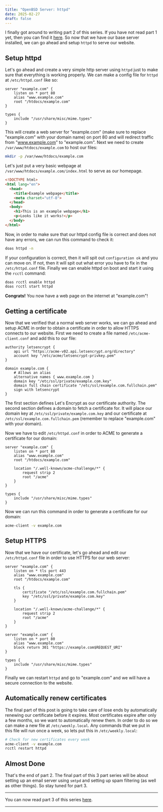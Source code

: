 ```yaml
---
title: "OpenBSD Server: httpd"
date: 2025-02-27
draft: false
---
```


I finally got around to writing part 2 of this series. If you have not read part
1 yet, then you can find it [here](/blog/openbsd-server-install). So now that we
have our base server installed, we can go ahead and setup `httpd` to serve our
website.

## Setup httpd

Let's go ahead and create a very simple http server using `httpd` just to make
sure that everything is working properly. We can make a config file for `httpd`
at `/etc/httpd.conf` like so:

``` lighty 
server "example.com" {
	listen on * port 80
	alias "www.example.com"
	root "/htdocs/example.com"
}

types {
	include "/usr/share/misc/mime.types"
}
```

This will create a web server for "example.com" (make sure to replace
"example.com" with your domain name) on port 80 and will redirect traffic from
"www.example.com" to "example.com". Next we need to create
`/var/www/htdocs/example.com` to host our files:

``` sh
mkdir -p /var/www/htdocs/example.com
```

Let's just put a very basic webpage at `/var/www/htdocs/example.com/index.html`
to serve as our homepage.

``` html
<!DOCTYPE html>
<html lang="en">
  <head>
    <title>Example webpage</title>
    <meta charset="utf-8">
  </head>
  <body>
    <h1>This is an example webpage</h1>
    <p>Looks like it works!</p>
  </body>
</html>
```

Now, in order to make sure that our httpd config file is correct and does not
have any errors, we can run this command to check it:

``` sh
doas httpd -n
```

If your configuration is correct, then it will spit out `configuration ok` and
you can move on. If not, then it will spit out what error you have to fix in the
`/etc/httpd.conf` file. Finally we can enable httpd on boot and start it using
the `rcctl` command:

``` sh
doas rcctl enable httpd
doas rcctl start httpd
```

**Congrats!** You now have a web page on the internet at "example.com"!

## Getting a certificate

Now that we verified that a normal web server works, we can go ahead and setup
ACME in order to obtain a certificate in order to allow HTTPS connects to our
website. First we need to create a file named `/etc/acme-client.conf` and add
this to our file:

``` lighty
authority letsencrypt {
	api url "https://acme-v02.api.letsencrypt.org/directory"
	account key "/etc/acme/letsencrypt-privkey.pem"
}

domain example.com {
	# Allows an alias
	alternative names { www.example.com }
	domain key "/etc/ssl/private/example.com.key"
	domain full chain certificate "/etc/ssl/example.com.fullchain.pem"
	sign with letsencrypt
}
```

The first section defines Let's Encrypt as our certificate authority. The
second section defines a domain to fetch a certificate for. It will place our
domain key at `/etc/ssl/private/example.com.key` and our certificate at
`/etc/ssl/example.com.fullchain.pem` (remember to replace "example.com" with
your domain).

Now we have to edit `/etc/httpd.conf` in order to ACME to generate a certificate
for our domain:

``` lighty
server "example.com" {
	listen on * port 80
	alias "www.example.com"
	root "/htdocs/example.com"
	
	location "/.well-known/acme-challenge/*" {
		request strip 2
		root "/acme"
	}
}

types {
	include "/usr/share/misc/mime.types"
}
```

Now we can run this command in order to generate a certificate for our domain:

``` sh
acme-client -v example.com
```

## Setup HTTPS

Now that we have our certificate, let's go ahead and edit our `/etc/httpd.conf`
file in order to use HTTPS for our web server:

``` lighty
server "example.com" {
	listen on * tls port 443
	alias "www.example.com"
	root "/htdocs/example.com"
	
	tls {
		certificate "/etc/ssl/example.com.fullchain.pem"
		key "/etc/ssl/private/example.com.key"
	}
	
	location "/.well-known/acme-challenge/*" {
		request strip 2
		root "/acme"
	}
}

server "example.com" {
	listen on * port 80
	alias "www.example.com"
	block return 301 "https://example.com$REQUEST_URI"
}

types {
	include "/usr/share/misc/mime.types"
}
```

Finally we can restart `httpd` and go to "example.com" and we will have a secure
connection to the website.

## Automatically renew certificates

The final part of this post is going to take care of lose ends by automatically
renewing our certificate before it expires. Most certificates expire after only
a few months, so we want to automatically renew them. In order to do so we can
make a new file at `/etc/weekly.local`. Any commands that we put in this file
will run once a week, so lets put this in `/etc/weekly.local`:

``` sh
# Check for new certificates every week
acme-client -v example.com
rcctl restart httpd
```

## Almost Done

That's the end of part 2.
The final part of this 3 part series will be about setting up an email server
using `smtpd` and setting up spam filtering (as well as other things). So stay
tuned for part 3.

---

You can now read part 3 of this series [here](/blog/openbsd-smtpd).

---
